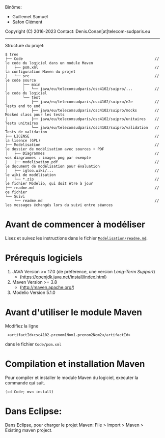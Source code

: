 Binôme:

- Guillemet Samuel
- Safon Clément

Copyright (C) 2016-2023
Contact: Denis.Conan[at]telecom-sudparis.eu

---

Structure du projet:

```
$ tree
├── Code                                                            // le code du logiciel dans un module Maven
│   ├── pom.xml                                                     // la configuration Maven du projet
│   └── src                                                         // le code source
│       ├── main
│       │   └── java/eu/telecomsudparis/csc4102/suipro/...          // le code du logiciel
│       └── test
│           ├── java/eu/telecomsudparis/csc4102/suipro/e2e          // Tests end to end
│           ├── java/eu/telecomsudparis/csc4102/suipro/mocks        // Mocked class pour les tests
│           ├── java/eu/telecomsudparis/csc4102/suipro/unitaires    // Tests unitaires
│           └── java/eu/telecomsudparis/csc4102/suipro/validation   // Tests de validation
├── LICENSE                                                         // la lisence (GPL)
├── Modelisation                                                    // le dossier de modélisation avec sources + PDF
│   ├── Diagrammes                                                  // vos diagrammes : images png par exemple
│   ├── modelisation.pdf                                            // le document de modélisation pour évaluation
│   ├── igloo.wiki/...                                              // le wiki de modélisation
│   └── *.zip                                                       // le fichier Modelio, qui doit être à jour
├── readme.md                                                       // ce fichier
└── Suivi
    └── readme.md                                                   // les messages échangés lors du suivi entre séances
```

# Avant de commencer à modéliser

Lisez et suivez les instructions dans le fichier [`Modelisation/readme.md`](Modelisation/readme.md).

# Prérequis logiciels

1. JAVA Version >= 17.0 (de préférence, une version _Long-Term Support_)
   - (https://openjdk.java.net/install/index.html)
2. Maven Version >= 3.8
   - (http://maven.apache.org/)
3. Modelio Version 5.1.0

# Avant d'utiliser le module Maven

Modifiez la ligne

```
 <artifactId>csc4102-prenom1Nom1-prenom2Nom2</artifactId>
```

dans le fichier `Code/pom.xml`

# Compilation et installation Maven

Pour compiler et installer le module Maven du logiciel, exécuter la commande qui suit.

```
(cd Code; mvn install)
```

# Dans Eclipse:

Dans Eclipse, pour charger le projet Maven: File > Import > Maven > Existing maven project.
